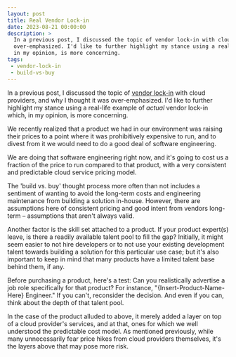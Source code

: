 ```yaml
---
layout: post
title: Real Vendor Lock-in
date: 2023-08-21 00:00:00
description: >
  In a previous post, I discussed the topic of vendor lock-in with cloud providers, and why I thought it was
  over-emphasized. I'd like to further highlight my stance using a real-life example of actual vendor lock-in, which,
  in my opinion, is more concerning.
tags:
 - vendor-lock-in
 - build-vs-buy
---
```


In a previous post, I discussed the topic of [vendor lock-in](https://www.spletzer.com/2023/03/vendor-lock-in/) with
cloud providers, and why I thought it was over-emphasized. I'd like to further highlight my stance using a real-life
example of _actual_ vendor lock-in which, in my opinion, is more concerning.

We recently realized that a product we had in our environment was raising their prices to a point where it was
prohibitively expensive to run, and to divest from it we would need to do a good deal of software engineering.

We are doing that software engineering right now, and it's going to cost us a fraction of the price to run compared to
that product, with a very consistent and predictable cloud service pricing model.

The 'build vs. buy' thought process more often than not includes a sentiment of wanting to avoid the long-term costs and
engineering maintenance from building a solution in-house. However, there are assumptions here of consistent pricing and
good intent from vendors long-term – assumptions that aren't always valid.

Another factor is the skill set attached to a product. If your product expert(s) leave, is there a readily available
talent pool to fill the gap? Initially, it might seem easier to not hire developers or to not use your existing
development talent towards building a solution for this particular use case; but it's also important to keep in mind
that many products have a limited talent base behind them, if any.

Before purchasing a product, here's a test: Can you realistically advertise a job role specifically for that product?
For instance, "{Insert-Product-Name-Here} Engineer." If you can't, reconsider the decision. And even if you can, think
about the depth of that talent pool.

In the case of the product alluded to above, it merely added a layer on top of a cloud provider's services, and at
that, ones for which we well understood the predictable cost model. As mentioned previously, while many unnecessarily
fear price hikes from cloud providers themselves, it's the layers above that may pose more risk.

